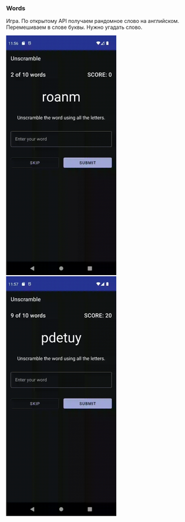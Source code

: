 ### Words

Игра. По открытому API получаем рандомное слово на английском. 
Перемешиваем в слове буквы. Нужно угадать слово.

<img alt="untitled_1.gif" src=".files%2Funtitled_1.gif" width="300"/>
<img alt="untitled_2.gif" src=".files%2Funtitled_2.gif" width="300"/>